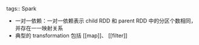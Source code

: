 tags:: Spark

- 一对一依赖：一对一依赖表示 child RDD 和 parent RDD 中的分区个数相同，并存在一一映射关系
- 典型的 transformation 包括 [[map]]、 [[filter]]